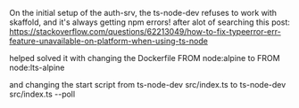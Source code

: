 On the initial setup of the auth-srv, the ts-node-dev refuses to work with skaffold, and it's always getting npm errors! after alot of searching this post: https://stackoverflow.com/questions/62213049/how-to-fix-typeerror-err-feature-unavailable-on-platform-when-using-ts-node

helped solved it with changing the Dockerfile
FROM node:alpine to
FROM node:lts-alpine

and changing the start script from
ts-node-dev src/index.ts to
ts-node-dev src/index.ts --poll

